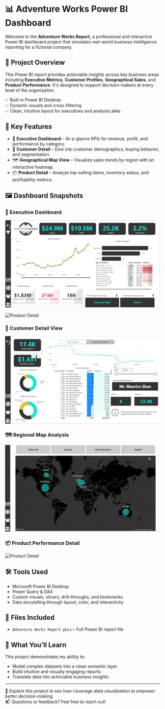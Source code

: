 
# 📊 Adventure Works Power BI Dashboard

Welcome to the **Adventure Works Report**, a professional and interactive Power BI dashboard project that simulates real-world business intelligence reporting for a fictional company.

## 🚀 Project Overview

This Power BI report provides actionable insights across key business areas including **Executive Metrics**, **Customer Profiles**, **Geographical Sales**, and **Product Performance**. It's designed to support decision-makers at every level of the organization.

✅ Built in Power BI Desktop  
✅ Dynamic visuals and cross-filtering  
✅ Clean, intuitive layout for executives and analysts alike

## 🧠 Key Features

- 💼 **Executive Dashboard** – At-a-glance KPIs for revenue, profit, and performance by category.
- 👤 **Customer Detail** – Dive into customer demographics, buying behavior, and segmentation.
- 🗺️ **Geographical Map View** – Visualize sales trends by region with an interactive heatmap.
- 📦 **Product Detail** – Analyze top-selling items, inventory status, and profitability metrics.

## 🖼️ Dashboard Snapshots

### 💼 Executive Dashboard
![Executive Dashboard](exec_dashboard.png)


![Product Detail](product_detail.png)


### 👤 Customer Detail View
![Customer Detail](customer_detail.png)

### 🗺️ Regional Map Analysis
![Map Dashboard](map_dashboard.png)
### 📦 Product Performance Detail
![Product Detail](product_detail.png)

## 🛠️ Tools Used

- Microsoft Power BI Desktop  
- Power Query & DAX  
- Custom visuals, slicers, drill-throughs, and bookmarks  
- Data storytelling through layout, color, and interactivity  

## 📁 Files Included

- `Adventure Works Report.pbix` – Full Power BI report file  

## 🔎 What You’ll Learn

This project demonstrates my ability to:

- Model complex datasets into a clean semantic layer  
- Build intuitive and visually engaging reports  
- Translate data into actionable business insights  

---

🎯 *Explore this project to see how I leverage data visualization to empower better decision-making.*  
📬 Questions or feedback? Feel free to reach out!

